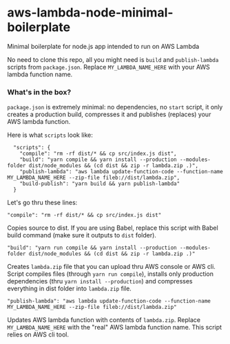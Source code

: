 # aws-lambda-node-minimal-boilerplate
Minimal boilerplate for node.js app intended to run on AWS Lambda

No need to clone this repo, all you might need is `build` and `publish-lambda` scripts from `package.json`. Replace `MY_LAMBDA_NAME_HERE` with your AWS lambda function name.

### What's in the box?

`package.json` is extremely minimal: no dependencies, no `start` script, it only creates a production build, compresses it and publishes (replaces) your AWS lambda function.

Here is what `scripts` look like:

```
  "scripts": {
    "compile": "rm -rf dist/* && cp src/index.js dist",
    "build": "yarn compile && yarn install --production --modules-folder dist/node_modules && (cd dist && zip -r lambda.zip .)",
    "publish-lambda": "aws lambda update-function-code --function-name MY_LAMBDA_NAME_HERE --zip-file fileb://dist/lambda.zip",
    "build-publish": "yarn build && yarn publish-lambda"
  }
```

Let's go thru these lines:


`"compile": "rm -rf dist/* && cp src/index.js dist"`

Copies source to dist. If you are using Babel, replace this script with Babel build command (make sure it outputs to `dist` folder).



`"build": "yarn run compile && yarn install --production --modules-folder dist/node_modules && (cd dist && zip -r lambda.zip .)"`

Creates `lambda.zip` file that you can upload thru AWS console or AWS cli. Script compiles files (through `yarn run compile`), installs only production dependencies (thru `yarn install --production`) and compresses everything in dist folder into `lambda.zip` file.



`"publish-lambda": "aws lambda update-function-code --function-name MY_LAMBDA_NAME_HERE --zip-file fileb://dist/lambda.zip"`

Updates AWS lambda function with contents of `lambda.zip`. Replace `MY_LAMBDA_NAME_HERE` with the "real" AWS lambda function name. This script relies on AWS cli tool.
